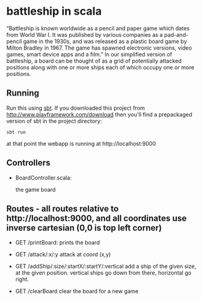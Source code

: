 # battleship in scala
“Battleship is known worldwide as a pencil and paper game which dates from World War I. It was
published by various companies as a pad-and-pencil game in the 1930s, and was released as a plastic
board game by Milton Bradley in 1967. The game has spawned electronic versions, video games, smart
device apps and a film.”
In our simplified version of battleship, a board can be thought of as a grid of potentially attacked
positions along with one or more ships each of which occupy one or more positions.

## Running

Run this using [sbt](http://www.scala-sbt.org/).  If you downloaded this project from http://www.playframework.com/download then you'll find a prepackaged version of sbt in the project directory:

```
sbt run
```

at that point the webapp is running at http://localhost:9000 

## Controllers

- BoardController.scala:

  the game board

## Routes - all routes relative to http://localhost:9000, and all coordinates use inverse cartesian (0,0 is top left corner)

- GET /printBoard:
  prints the board

- GET /attack/:x/:y
  attack at coord (x,y)

- GET /addShip/:size/:startX/:startY/:vertical
  add a ship of the given size, at the given position.  vertical ships go down from there, horizontal go right.

- GET /clearBoard
  clear the board for a new game
